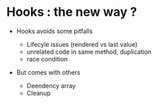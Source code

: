 <!-- .slide: class="center" -->

# Hooks : the new way ? 

* Hooks avoids some pitfalls
  * Lifecyle issues (rendered vs last value)
  * unrelated code in same method, duplication
  * race condition

* But comes with others
  * Deendency array
  * Cleanup